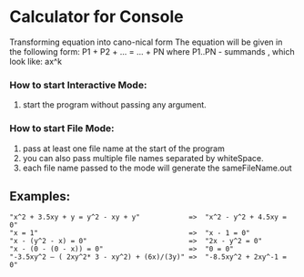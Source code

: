 
# Calculator for Console
Transforming equation into cano-nical form
The equation will be given in the following form: P1 + P2 + ... = ... + PN 
                            where P1..PN - summands , which look like: ax^k

### How to start Interactive Mode:
1. start the program without passing any argument.

### How to start File Mode:
1. pass at least one file name at the start of the program
2. you can also pass multiple file names separated by whiteSpace.
3. each file name passed to the mode will generate the sameFileName.out

## Examples:
```
"x^2 + 3.5xy + y = y^2 - xy + y"            =>  "x^2 - y^2 + 4.5xy = 0"
"x = 1"                                     =>  "x - 1 = 0"
"x - (y^2 - x) = 0"                         =>  "2x - y^2 = 0"
"x - (0 - (0 - x)) = 0"                     =>  "0 = 0"
"-3.5xy^2 – ( 2xy^2* 3 - xy^2) + (6x)/(3y)" =>  "-8.5xy^2 + 2xy^-1 = 0"
```
